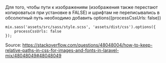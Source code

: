 Для того, чтобы пути к изображениям (изображения также перестают копироваться при установке в FALSE) и шрифтам не переписывались в обсолютный путь
необходимо добавить
    options({processCssUrls: false})

	mix.sass('assets/src/sass/style.scss', 'assets/dist/css').options({
		processCssUrls: false
	});

Source: https://stackoverflow.com/questions/48048004/how-to-keep-relative-paths-in-css-for-images-and-fonts-in-laravel-mix/48048049#48048049